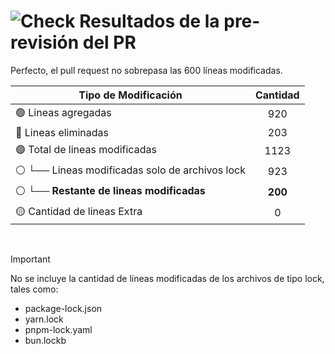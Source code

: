 # ![Check](https://sonarsource.github.io/sonarcloud-github-static-resources/v2/checks/QualityGateBadge/qg-passed-20px.png) Resultados de la pre-revisión del PR
Perfecto, el pull request no sobrepasa las 600 líneas modificadas.

| Tipo de Modificación| Cantidad |
|-|:-:|
| 🟢 Lineas agregadas | 920 |
| 🔴 Lineas eliminadas | 203 |
| 🟣 Total de lineas modificadas | 1123 |
|  ⚪ └── Lineas modificadas solo de archivos lock | 923 |
|  ⚪ └── **Restante de lineas modificadas** | **200** |
| 🟡 Cantidad de lineas Extra | 0 |
</br>

> [!IMPORTANT]
> No se incluye la cantidad de líneas modificadas de los archivos de tipo lock, tales como:
> - package-lock.json
> - yarn.lock
> - pnpm-lock.yaml
> - bun.lockb
